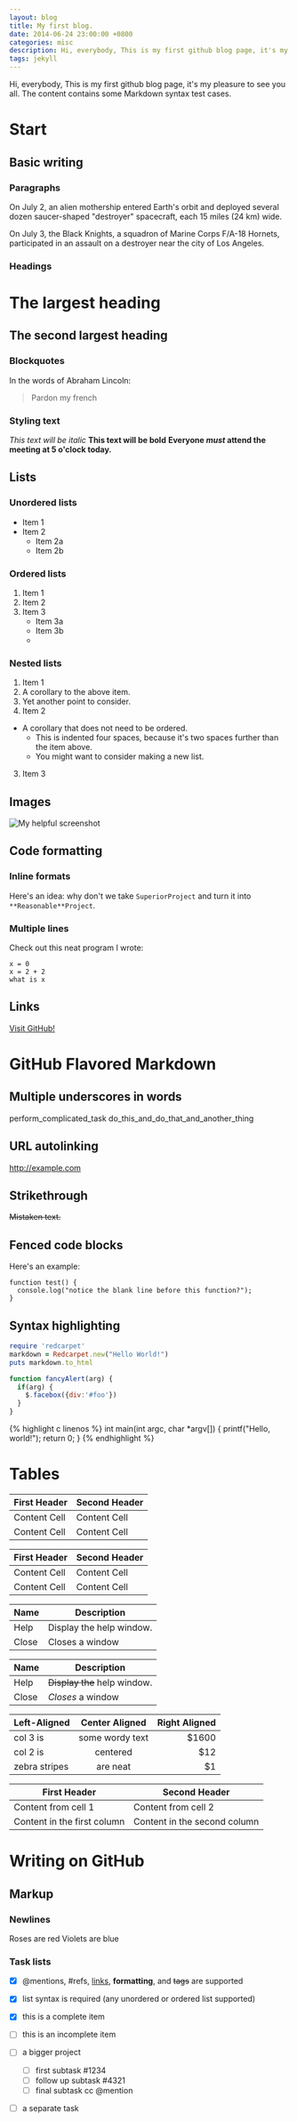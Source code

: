 ```yaml
---
layout: blog
title: My first blog.
date: 2014-06-24 23:00:00 +0800
categories: misc
description: Hi, everybody, This is my first github blog page, it's my pleasure to see you all. The content contains some Markdown syntax test cases.
tags: jekyll
---
```

Hi, everybody, This is my first github blog page, it's my pleasure to see you all. The content contains some Markdown syntax test cases.

# Start
## Basic writing
### Paragraphs
On July 2, an alien mothership entered Earth's orbit and deployed several dozen saucer-shaped "destroyer" spacecraft, each 15 miles (24 km) wide.

On July 3, the Black Knights, a squadron of Marine Corps F/A-18 Hornets, participated in an assault on a destroyer near the city of Los Angeles.
### Headings
# The largest heading 
## The second largest heading 

### Blockquotes
In the words of Abraham Lincoln:

> Pardon my french

### Styling text
*This text will be italic*
**This text will be bold**
**Everyone _must_ attend the meeting at 5 o'clock today.**

## Lists
### Unordered lists
* Item 1
* Item 2
  * Item 2a
  * Item 2b

### Ordered lists
1. Item 1
2. Item 2
3. Item 3
   * Item 3a
   * Item 3b
   * 
### Nested lists
1. Item 1
  1. A corollary to the above item.
  2. Yet another point to consider.
2. Item 2
  * A corollary that does not need to be ordered.
    * This is indented four spaces, because it's two spaces further than the item above.
    * You might want to consider making a new list.
3. Item 3

## Images
![My helpful screenshot](https://avatars3.githubusercontent.com/u/3275997?s=460)

## Code formatting
### Inline formats
Here's an idea: why don't we take `SuperiorProject` and turn it into `**Reasonable**Project`.


### Multiple lines
Check out this neat program I wrote:

```
x = 0
x = 2 + 2
what is x
```

## Links
[Visit GitHub!](www.github.com)


# GitHub Flavored Markdown
## Multiple underscores in words
perform_complicated_task
do_this_and_do_that_and_another_thing

## URL autolinking
http://example.com

## Strikethrough
~~Mistaken text.~~

## Fenced code blocks
Here's an example:

```
function test() {
  console.log("notice the blank line before this function?");
}
```

## Syntax highlighting
```ruby
require 'redcarpet'
markdown = Redcarpet.new("Hello World!")
puts markdown.to_html
```

```javascript
function fancyAlert(arg) {
  if(arg) {
    $.facebox({div:'#foo'})
  }
}
```

{% highlight c linenos %}
int main(int argc, char *argv[])
{
	printf("Hello, world!");
	return 0;
}
{% endhighlight %}

# Tables
First Header  | Second Header
------------- | -------------
Content Cell  | Content Cell
Content Cell  | Content Cell

| First Header  | Second Header |
| ------------- | ------------- |
| Content Cell  | Content Cell  |
| Content Cell  | Content Cell  |

| Name | Description          |
| ------------- | ----------- |
| Help      | Display the help window.|
| Close     | Closes a window     |

| Name | Description          |
| ------------- | ----------- |
| Help      | ~~Display the~~ help window.|
| Close     | _Closes_ a window     |

| Left-Aligned  | Center Aligned  | Right Aligned |
| :------------ |:---------------:| -----:|
| col 3 is      | some wordy text | $1600 |
| col 2 is      | centered        |   $12 |
| zebra stripes | are neat        |    $1 |


First Header | Second Header
------------ | -------------
Content from cell 1 | Content from cell 2
Content in the first column | Content in the second column


# Writing on GitHub
## Markup
### Newlines
Roses are red
Violets are blue

### Task lists
- [x] @mentions, #refs, [links](), **formatting**, and <del>tags</del> are supported 
- [x] list syntax is required (any unordered or ordered list supported) 
- [x] this is a complete item 
- [ ] this is an incomplete item

- [ ] a bigger project
  - [ ] first subtask #1234
  - [ ] follow up subtask #4321
  - [ ] final subtask cc @mention
- [ ] a separate task
